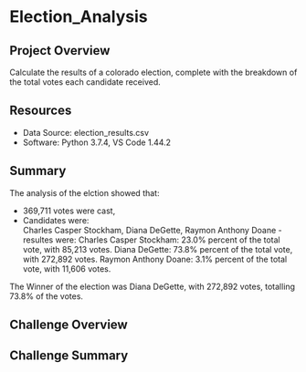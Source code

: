 # Election_Analysis

## Project Overview
Calculate the results of a colorado election, complete with the breakdown of the total votes each candidate received. 

## Resources
- Data Source: election_results.csv
- Software: Python 3.7.4, VS Code 1.44.2

## Summary
The analysis of the elction showed that: 
- 369,711 votes were cast, 
- Candidates were:  
    Charles Casper Stockham,  Diana DeGette,  Raymon Anthony Doane
-resultes were:
    Charles Casper Stockham:  23.0% percent of the total vote, with 85,213 votes.
    Diana DeGette:  73.8% percent of the total vote, with 272,892 votes.
    Raymon Anthony Doane:  3.1% percent of the total vote, with 11,606 votes.

The Winner of the election was Diana DeGette, with 272,892 votes, totalling 73.8% of the votes. 

## Challenge Overview

## Challenge Summary

